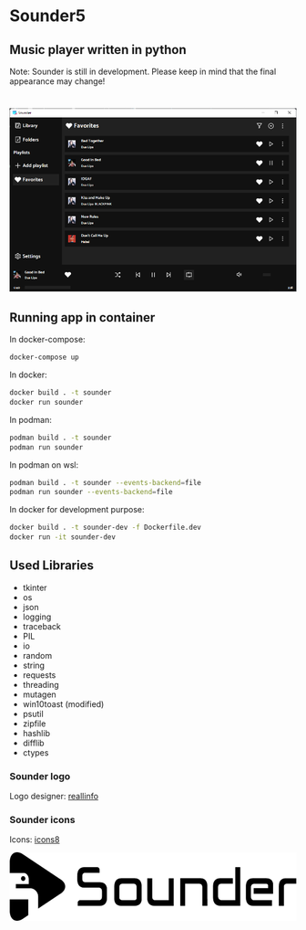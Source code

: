 # Sounder5

## Music player written in python

Note: Sounder is still in development. Please keep in mind that the final appearance may change!

#

<p align="center"><img src="images/app.png" alt="Sounder"></p>

## Running app in container

In docker-compose:

```sh
docker-compose up
```

In docker:

```sh
docker build . -t sounder
docker run sounder
```

In podman:

```sh
podman build . -t sounder
podman run sounder
```

In podman on wsl:

```sh
podman build . -t sounder --events-backend=file
podman run sounder --events-backend=file
```

In docker for development purpose:

```sh
docker build . -t sounder-dev -f Dockerfile.dev
docker run -it sounder-dev
```

## Used Libraries

- tkinter
- os
- json
- logging
- traceback
- PIL
- io
- random
- string
- requests
- threading
- mutagen
- win10toast (modified)
- psutil
- zipfile
- hashlib
- difflib
- ctypes

### Sounder logo

Logo designer: [reallinfo](https://github.com/reallinfo)

### Sounder icons

Icons: [icons8](https://icons8.com/)


<p align="center"><img src="images/horizontal.png" alt="Sounder" height="120px"></p>

